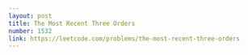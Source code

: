 ```yaml
---
layout: post
title: The Most Recent Three Orders
number: 1532
link: https://leetcode.com/problems/the-most-recent-three-orders
---
```

